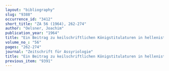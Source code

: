 ```yaml
---
layout: "bibliography"
slug: "9388"
occurrence_id: "3412"
short_title: "ZA 56 (1964), 262-274"
author: "Oelsner, Joachim"
publication_year: "1964"
title: "Ein Beitrag zu keilschriftlichen Königstitulaturen in hellenistischer Zeit,"
volume_no_: "56"
pages: "262-274"
journal: "Zeitschrift für Assyriologie"
title: "Ein Beitrag zu keilschriftlichen Königstitulaturen in hellenistischer Zeit,"
previous_item: "9391"
---
```

